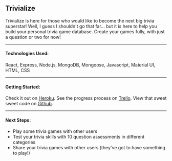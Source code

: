 Trivialize
-

Trivialize is here for those who would like to become the next big trivia superstar! Well, I guess I shouldn't go that far... but it is here to help you build your personal trivia game database. Create your games fully, with just a question or two for now!

---

#### Technologies Used:
React, Express, Node.js, MongoDB, Mongoose, Javascript, Material UI, HTML, CSS

---

#### Getting Started:
Check it out on [Heroku](https://trivialize-app.herokuapp.com/).
See the progress process on [Trello](https://trello.com/b/dCfEldWq). View that sweet sweet code on [Github](https://github.com/arghmatey/trivialize).

---

#### Next Steps:
* Play some trivia games with other users
* Test your trivia skills with 10 question assessments in different categories
* Share your trivia games with other users (they've got to have something to play!)
